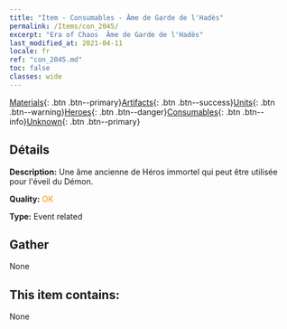 ```yaml
---
title: "Item - Consumables - Âme de Garde de l'Hadès"
permalink: /Items/con_2045/
excerpt: "Era of Chaos  Âme de Garde de l'Hadès"
last_modified_at: 2021-04-11
locale: fr
ref: "con_2045.md"
toc: false
classes: wide
---
```

 [Materials](/fr/Items/){: .btn .btn--primary}[Artifacts](/fr/Items/Artifacts/){: .btn .btn--success}[Units](/fr/Items/Units/){: .btn .btn--warning}[Heroes](/fr/Items/Heroes/){: .btn .btn--danger}[Consumables](/fr/Items/Consumables/){: .btn .btn--info}[Unknown](/fr/Items/Unknown/){: .btn .btn--primary}

## Détails
 **Description:** Une âme ancienne de Héros immortel qui peut être utilisée pour l'éveil du Démon.

 **Quality:** <span style="color: #FF8C00">OK</span>

 **Type:** Event related

## Gather

  None

## This item contains:

  None


